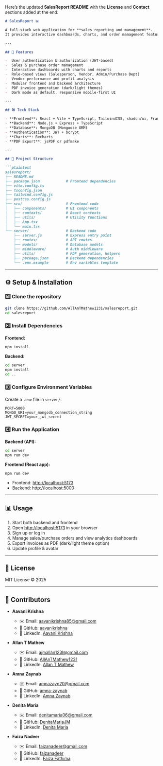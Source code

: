 Here’s the updated **SalesReport README** with the **License** and **Contact** sections added at the end:

````markdown
# SalesReport 📊

A full-stack web application for **sales reporting and management**.  
It provides interactive dashboards, charts, and order management features to help businesses analyze and manage their sales data effectively.

---

## 🚀 Features

-  User authentication & authorization (JWT-based)  
-  Sales & purchase order management  
-  Interactive dashboards with charts and reports  
-  Role-based views (Salesperson, Vendor, Admin/Purchase Dept)  
-  Vendor performance and profit analysis  
-  Modular frontend and backend architecture  
-  PDF invoice generation (dark/light themes)  
-  Dark mode as default, responsive mobile-first UI  

---

## 🛠️ Tech Stack

- **Frontend**: React + Vite + TypeScript, TailwindCSS, shadcn/ui, Framer Motion  
- **Backend**: Node.js + Express + TypeScript  
- **Database**: MongoDB (Mongoose ORM)  
- **Authentication**: JWT + bcrypt  
- **Charts**: Recharts  
- **PDF Export**: jsPDF or pdfmake  

---

## 📂 Project Structure

```plaintext
salesreport/
├── README.md
├── package.json            # Frontend dependencies
├── vite.config.ts
├── tsconfig.json
├── tailwind.config.js
├── postcss.config.js
├── src/                    # Frontend code
│   ├── components/         # UI components
│   ├── contexts/           # React contexts
│   ├── utils/              # Utility functions
│   ├── App.tsx
│   └── main.tsx
└── server/                 # Backend code
    ├── server.js           # Express entry point
    ├── routes/             # API routes
    ├── models/             # Database models
    ├── middleware/         # Auth middleware
    ├── utils/              # PDF generation, helpers
    ├── package.json        # Backend dependencies
    └── .env.example        # Env variables template
````

---

## ⚙️ Setup & Installation

### 1️⃣ Clone the repository

```bash
git clone https://github.com/AllAnTMathew1231/salesreport.git
cd salesreport
```

### 2️⃣ Install Dependencies

**Frontend:**

```bash
npm install
```

**Backend:**

```bash
cd server
npm install
cd ..
```

### 3️⃣ Configure Environment Variables

Create a `.env` file in `server/`:

```env
PORT=5000
MONGO_URI=your_mongodb_connection_string
JWT_SECRET=your_jwt_secret
```

### 4️⃣ Run the Application

**Backend (API):**

```bash
cd server
npm run dev
```

**Frontend (React app):**

```bash
npm run dev
```

* Frontend: [http://localhost:5173](http://localhost:5173)
* Backend: [http://localhost:5000](http://localhost:5000)

---

## 📊 Usage

1. Start both backend and frontend
2. Open [http://localhost:5173](http://localhost:5173) in your browser
3. Sign up or log in
4. Manage sales/purchase orders and view analytics dashboards
5. Export invoices as PDF (dark/light theme option)
6. Update profile & avatar

---

## 📜 License

MIT License © 2025

---

## 👥 Contributors

* **Aavani Krishna**

  * ✉️ Email: [aavanikrishna85@gmail.com](mailto:aavanikrishna85@gmail.com)
  * 🐙 GitHub: [aavanikrishna](https://github.com/aavanikrishna)
  * 🔗 LinkedIn: [Aavani Krishna](https://www.linkedin.com/in/aavani-krishna-914893214)

* **Allan T Mathew**

  * ✉️ Email: [ajmallan123l@gmail.com](mailto:ajmallan123l@gmail.com)
  * 🐙 GitHub: [AllAnTMathew1231](https://github.com/AllAnTMathew1231)
  * 🔗 LinkedIn: [Allan T Mathew](https://www.linkedin.com/in/allantmathew/)

* **Amna Zaynab**

  * ✉️ Email: [amnazayn20@gmail.com](mailto:amnazayn20@gmail.com)
  * 🐙 GitHub: [amna-zaynab](https://github.com/amna-zaynab)
  * 🔗 LinkedIn: [Amna Zaynab](https://www.linkedin.com/in/amna-zaynab-195b2127a)

* **Denita Maria**

  * ✉️ Email: [denitamaria06@gmail.com](mailto:denitamaria06@gmail.com)
  * 🐙 GitHub: [DenitaMariaJM](https://github.com/DenitaMariaJM)
  * 🔗 LinkedIn: [Denita Maria](https://www.linkedin.com/in/denita-maria)

* **Faiza Nadeer**

  * ✉️ Email: [faizanadeer@gmail.com](mailto:faizanadeer@gmail.com)
  * 🐙 GitHub: [faizanadeer](https://github.com/faizanadeer)
  * 🔗 LinkedIn: [Faiza Fathima](http://linkedin.com/in/faiza-fathima-4a1b07342)





